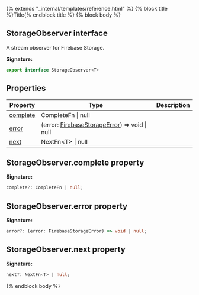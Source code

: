 {% extends "_internal/templates/reference.html" %}
{% block title %}Title{% endblock title %}
{% block body %}

## StorageObserver interface

A stream observer for Firebase Storage.

<b>Signature:</b>

```typescript
export interface StorageObserver<T> 
```

## Properties

|  Property | Type | Description |
|  --- | --- | --- |
|  [complete](./storage-types.storageobserver.md#storageobservercomplete_property) | CompleteFn \| null |  |
|  [error](./storage-types.storageobserver.md#storageobservererror_property) | (error: [FirebaseStorageError](./storage-types.firebasestorageerror.md#firebasestorageerror_interface)<!-- -->) =&gt; void \| null |  |
|  [next](./storage-types.storageobserver.md#storageobservernext_property) | NextFn&lt;T&gt; \| null |  |

## StorageObserver.complete property

<b>Signature:</b>

```typescript
complete?: CompleteFn | null;
```

## StorageObserver.error property

<b>Signature:</b>

```typescript
error?: (error: FirebaseStorageError) => void | null;
```

## StorageObserver.next property

<b>Signature:</b>

```typescript
next?: NextFn<T> | null;
```
{% endblock body %}
